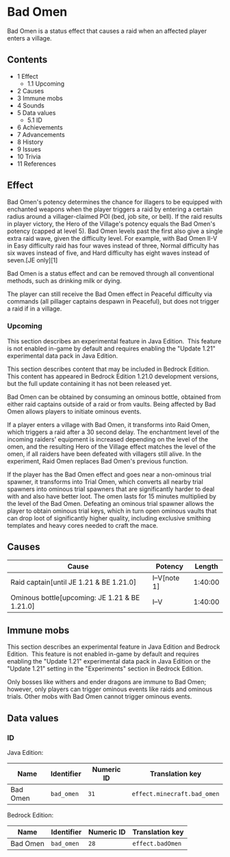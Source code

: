 # Bad Omen
Bad Omen is a status effect that causes a raid when an affected player enters a village.

## Contents
- 1 Effect
	- 1.1 Upcoming
- 2 Causes
- 3 Immune mobs
- 4 Sounds
- 5 Data values
	- 5.1 ID
- 6 Achievements
- 7 Advancements
- 8 History
- 9 Issues
- 10 Trivia
- 11 References

## Effect
Bad Omen's potency determines the chance for illagers to be equipped with enchanted weapons when the player triggers a raid by entering a certain radius around a villager-claimed POI (bed, job site, or bell). If the raid results in player victory, the Hero of the Village's potency equals the Bad Omen's potency (capped at level 5). Bad Omen levels past the first also give a single extra raid wave, given the difficulty level. For example, with Bad Omen II-V in Easy difficulty raid has four waves instead of three, Normal difficulty has six waves instead of five, and Hard difficulty has eight waves instead of seven.‌[JE  only][1]

Bad Omen is a status effect and can be removed through all conventional methods, such as drinking milk or dying.

The player can still receive the Bad Omen effect in Peaceful difficulty via commands (all pillager captains despawn in Peaceful), but does not trigger a raid if in a village.

### Upcoming

  

This section describes an experimental feature in Java Edition. 
This feature is not enabled in-game by default and requires enabling the "Update 1.21" experimental data pack in Java Edition.



  

This section describes content that may be included in Bedrock Edition. 
This content has appeared in Bedrock Edition 1.21.0 development versions, but the full update containing it has not been released yet.


Bad Omen can be obtained by consuming an ominous bottle, obtained from either raid captains outside of a raid or from vaults. Being affected by Bad Omen allows players to initiate ominous events.

If a player enters a village with Bad Omen, it transforms into Raid Omen, which triggers a raid after a 30 second delay. The enchantment level of the incoming raiders' equipment is increased depending on the level of the omen, and the resulting Hero of the Village effect matches the level of the omen, if all raiders have been defeated with villagers still alive. In the experiment, Raid Omen replaces Bad Omen's previous function.

If the player has the Bad Omen effect and goes near a non-ominous trial spawner, it transforms into Trial Omen, which converts all nearby trial spawners into ominous trial spawners that are significantly harder to deal with and also have better loot. The omen lasts for 15 minutes multiplied by the level of the Bad Omen. Defeating an ominous trial spawner allows the player to obtain ominous trial keys, which in turn open ominous vaults that can drop loot of significantly higher quality, including exclusive smithing templates and heavy cores needed to craft the mace.

## Causes
| Cause                                          | Potency     | Length  |
|------------------------------------------------|-------------|---------|
| Raid captain‌[until JE 1.21 & BE 1.21.0]       | I–V[note 1] | 1:40:00 |
| Ominous bottle‌[upcoming: JE 1.21 & BE 1.21.0] | I–V         | 1:40:00 |

## Immune mobs

  

This section describes an experimental feature in Java Edition and Bedrock Edition. 
This feature is not enabled in-game by default and requires enabling the "Update 1.21" experimental data pack in Java Edition or the "Update 1.21" setting in the "Experiments" section in Bedrock Edition.


Only bosses like withers and ender dragons are immune to Bad Omen; however, only players can trigger ominous events like raids and ominous trials. Other mobs with Bad Omen cannot trigger ominous events.

## Data values
### ID
Java Edition:

| Name     | Identifier | Numeric ID | Translation key             |
|----------|------------|------------|-----------------------------|
| Bad Omen | `bad_omen` | `31`       | `effect.minecraft.bad_omen` |

Bedrock Edition:

| Name     | Identifier | Numeric ID | Translation key  |
|----------|------------|------------|------------------|
| Bad Omen | `bad_omen` | `28`       | `effect.badOmen` |

